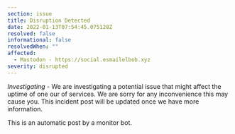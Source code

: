 ```yaml
---
section: issue
title: Disruption Detected
date: 2022-01-13T07:54:45.075128Z
resolved: false
informational: false
resolvedWhen: ""
affected:
  - Mastodon - https://social.esmailelbob.xyz
severity: disrupted
---
```

*Investigating* - We are investigating a potential issue that might affect the uptime of one our of services. We are sorry for any inconvenience this may cause you. This incident post will be updated once we have more information.

This is an automatic post by a monitor bot.
        